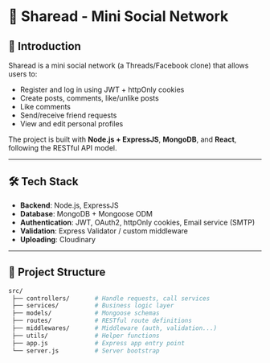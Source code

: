 # 📌 Sharead - Mini Social Network

## 🚀 Introduction
Sharead is a mini social network (a Threads/Facebook clone) that allows users to:
- Register and log in using JWT + httpOnly cookies  
- Create posts, comments, like/unlike posts  
- Like comments  
- Send/receive friend requests  
- View and edit personal profiles  

The project is built with **Node.js + ExpressJS**, **MongoDB**, and **React**, following the RESTful API model.

---

## 🛠️ Tech Stack
- **Backend**: Node.js, ExpressJS  
- **Database**: MongoDB + Mongoose ODM  
- **Authentication**: JWT, OAuth2, httpOnly cookies, Email service (SMTP)  
- **Validation**: Express Validator / custom middleware  
- **Uploading**: Cloudinary  

---

## 📂 Project Structure
```bash
src/
 ├── controllers/       # Handle requests, call services
 ├── services/          # Business logic layer
 ├── models/            # Mongoose schemas
 ├── routes/            # RESTful route definitions
 ├── middlewares/       # Middleware (auth, validation...)
 ├── utils/             # Helper functions
 ├── app.js             # Express app entry point
 └── server.js          # Server bootstrap

